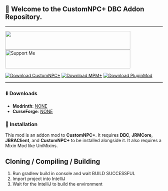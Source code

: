 
## 👋 Welcome to the CustomNPC+ DBC Addon Repository.

----------------

<a href="https://discord.gg/pQqRTvFeJ5"> <img src="https://img.shields.io/badge/KAMKEEL_Discord-7289DA?style=for-the-badge&logo=discord&logoColor=white" width="400" height="60"> </a>
<a href="https://ko-fi.com/kamkeel"> <img src="https://img.shields.io/badge/Support_Me_|_Ko--fi-F16061?style=for-the-badge&logo=ko-fi&logoColor=white" alt="Support Me"  width="400" height="60"> </a>

[![Download CustomNPC+](https://img.shields.io/badge/CustomNPC+-0081CB?style=for-the-badge&logo=material-ui&logoColor=white)](https://modrinth.com/mod/customnpc-plus)
[![Download MPM+](https://img.shields.io/badge/MorePlayerModels+-0081CB?style=for-the-badge&logo=material-ui&logoColor=white)](https://www.curseforge.com/minecraft/mc-mods/moreplayermodels-plus)
[![Download PluginMod](https://img.shields.io/badge/Plugin_Mod-0081CB?style=for-the-badge&logo=material-ui&logoColor=white)](https://github.com/KAMKEEL/Plugin-Mod)

----------------

### ⬇️ Downloads
- **Modrinth**: [NONE]()
- **CurseForge**: [NONE]()

### 🔹 Installation
This mod is an addon mod to **CustomNPC+**. It requires **DBC**, **JRMCore**, **JBRAClient**, and **CustomNPC+** to be installed alongside it.
It also requires a Mixin Mod like UniMixins.

## Cloning / Compiling / Building
1. Run gradlew build in console and wait BUILD SUCCESSFUL
2. Import project into IntelliJ
3. Wait for the IntelliJ to build the environment
